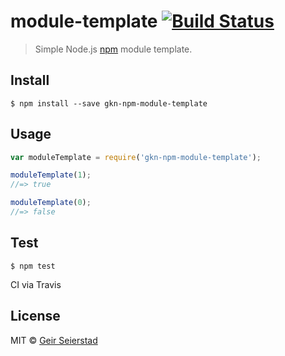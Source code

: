 # module-template [![Build Status](https://travis-ci.org/gkn/gkn-npm-module-template.svg?branch=master)](https://travis-ci.org/gkn/gkn-npm-module-template)

> Simple Node.js [npm](https://en.wikipedia.org/wiki/Npm_(software)) module template.


## Install

```
$ npm install --save gkn-npm-module-template
```


## Usage

```js
var moduleTemplate = require('gkn-npm-module-template');

moduleTemplate(1);
//=> true

moduleTemplate(0);
//=> false

```

## Test

```
$ npm test
```

CI via Travis

## License

MIT © [Geir Seierstad](http://axezz.com)
